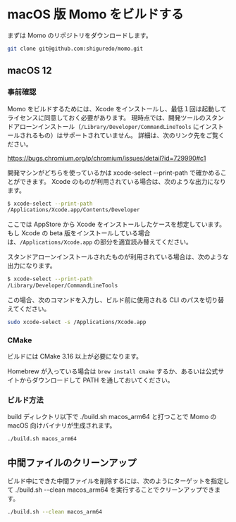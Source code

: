 # macOS 版 Momo をビルドする

まずは Momo のリポジトリをダウンロードします。

```bash
git clone git@github.com:shiguredo/momo.git
```

## macOS 12

### 事前確認

Momo をビルドするためには、Xcode をインストールし、最低１回は起動してライセンスに同意しておく必要があります。
現時点では、開発ツールのスタンドアローンインストール（`/Library/Developer/CommandLineTools` にインストールされるもの）はサポートされていません。
詳細は、次のリンク先をご覧ください。

<https://bugs.chromium.org/p/chromium/issues/detail?id=729990#c1>

開発マシンがどちらを使っているかは xcode-select --print-path で確かめることができます。
Xcode のものが利用されている場合は、次のような出力になります。

```bash
$ xcode-select --print-path
/Applications/Xcode.app/Contents/Developer
```

ここでは AppStore から Xcode をインストールしたケースを想定しています。
もし Xcode の beta 版をインストールしている場合は、`/Applications/Xcode.app` の部分を適宜読み替えてください。

スタンドアローンインストールされたものが利用されている場合は、次のような出力になります。

```bash
$ xcode-select --print-path
/Library/Developer/CommandLineTools
```

この場合、次のコマンドを入力し、ビルド前に使用される CLI のパスを切り替えてください。

```bash
sudo xcode-select -s /Applications/Xcode.app
```

### CMake

ビルドには CMake 3.16 以上が必要になります。

Homebrew が入っている場合は `brew install cmake` するか、あるいは公式サイトからダウンロードして PATH を通しておいてください。

### ビルド方法

build ディレクトリ以下で ./build.sh macos_arm64 と打つことで Momo の macOS 向けバイナリが生成されます。

```bash
./build.sh macos_arm64
```

## 中間ファイルのクリーンアップ

ビルド中にできた中間ファイルを削除するには、次のようにターゲットを指定して ./build.sh --clean macos_arm64 を実行することでクリーンアップできます。

```bash
./build.sh --clean macos_arm64
```

